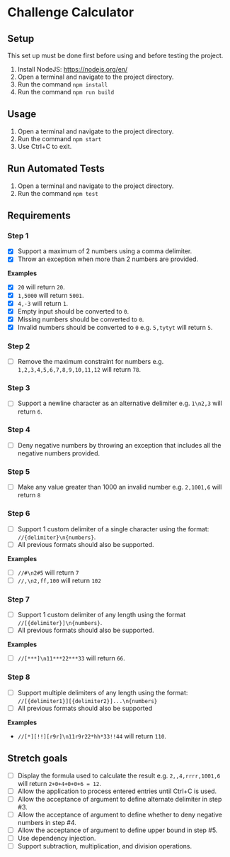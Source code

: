 # Challenge Calculator

## Setup

This set up must be done first before using and before testing the project.

1. Install NodeJS: https://nodejs.org/en/
2. Open a terminal and navigate to the project directory.
3. Run the command `npm install`
4. Run the command `npm run build`

## Usage

1. Open a terminal and navigate to the project directory.
2. Run the command `npm start`
3. Use Ctrl+C to exit.

## Run Automated Tests

1. Open a terminal and navigate to the project directory.
2. Run the command `npm test`

## Requirements

### Step 1

- [X] Support a maximum of 2 numbers using a comma delimiter.
- [X] Throw an exception when more than 2 numbers are provided.

**Examples**

- [X] `20` will return `20`.
- [X] `1,5000` will return `5001`.
- [X] `4,-3` will return `1`.
- [X] Empty input should be converted to `0`.
- [X] Missing numbers should be converted to `0`.
- [X] Invalid numbers should be converted to `0` e.g. `5,tytyt` will return `5`.

### Step 2

- [ ] Remove the maximum constraint for numbers e.g. `1,2,3,4,5,6,7,8,9,10,11,12` will return `78`.

### Step 3

- [ ] Support a newline character as an alternative delimiter e.g. `1\n2,3` will return `6`.

### Step 4

- [ ] Deny negative numbers by throwing an exception that includes all the negative numbers provided.

### Step 5

- [ ] Make any value greater than 1000 an invalid number e.g. `2,1001,6` will return `8`

### Step 6

- [ ] Support 1 custom delimiter of a single character using the format: `//{delimiter}\n{numbers}`.
- [ ] All previous formats should also be supported.

**Examples**
 
- [ ] `//#\n2#5` will return `7`
- [ ] `//,\n2,ff,100` will return `102`

### Step 7

- [ ] Support 1 custom delimiter of any length using the format `//[{delimiter}]\n{numbers}`.
- [ ] All previous formats should also be supported.

**Examples**

- [ ] `//[***]\n11***22***33` will return `66`.

### Step 8

- [ ] Support multiple delimiters of any length using the format: `//[{delimiter1}][{delimiter2}]...\n{numbers}`
- [ ] All previous formats should also be supported

**Examples** 

- `//[*][!!][r9r]\n11r9r22*hh*33!!44` will return `110`.

## Stretch goals

- [ ] Display the formula used to calculate the result e.g. `2,,4,rrrr,1001,6` will return `2+0+4+0+0+6 = 12`.
- [ ] Allow the application to process entered entries until Ctrl+C is used.
- [ ] Allow the acceptance of argument to define alternate delimiter in step #3.
- [ ] Allow the acceptance of argument to define whether to deny negative numbers in step #4.
- [ ] Allow the acceptance of argument to define upper bound in step #5.
- [ ] Use dependency injection.
- [ ] Support subtraction, multiplication, and division operations.
